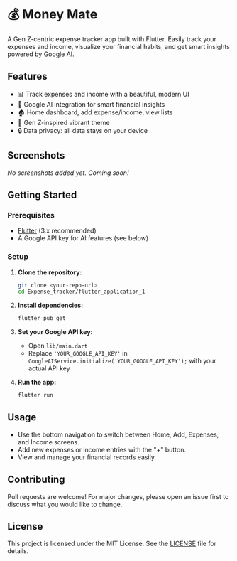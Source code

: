 # 💰 Money Mate

A Gen Z-centric expense tracker app built with Flutter. Easily track your expenses and income, visualize your financial habits, and get smart insights powered by Google AI.

## Features
- 📊 Track expenses and income with a beautiful, modern UI  
- 🧠 Google AI integration for smart financial insights 
- 🏠 Home dashboard, add expense/income, view lists 
- 💸 Gen Z-inspired vibrant theme 
- 🔒 Data privacy: all data stays on your device

## Screenshots   
<!-- Add screenshots here -->
 
*No screenshots added yet. Coming soon!*

## Getting Started

### Prerequisites
- [Flutter](https://flutter.dev/docs/get-started/install) (3.x recommended)
- A Google API key for AI features (see below)

### Setup 
1. **Clone the repository:**
   ```bash
   git clone <your-repo-url>
   cd Expense_tracker/flutter_application_1
   ```
2. **Install dependencies:**
   ```bash
   flutter pub get
   ```
3. **Set your Google API key:**
   - Open `lib/main.dart`
   - Replace `'YOUR_GOOGLE_API_KEY'` in `GoogleAIService.initialize('YOUR_GOOGLE_API_KEY');` with your actual API key

4. **Run the app:**
   ```bash
   flutter run
   ```

## Usage
- Use the bottom navigation to switch between Home, Add, Expenses, and Income screens.
- Add new expenses or income entries with the "+" button.
- View and manage your financial records easily.

## Contributing
Pull requests are welcome! For major changes, please open an issue first to discuss what you would like to change.

## License
This project is licensed under the MIT License. See the [LICENSE](../LICENSE) file for details.
